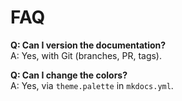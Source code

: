 # FAQ

**Q: Can I version the documentation?**  
A: Yes, with Git (branches, PR, tags).

**Q: Can I change the colors?**  
A: Yes, via `theme.palette` in `mkdocs.yml`.